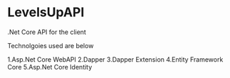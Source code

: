 # LevelsUpAPI
.Net Core API for the client

Technolgoies used are below

1.Asp.Net Core WebAPI
2.Dapper
3.Dapper Extension
4.Entity Framework Core
5.Asp.Net Core Identity
